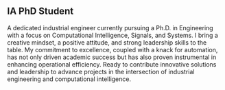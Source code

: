 ## IA PhD Student

A dedicated industrial engineer currently pursuing a Ph.D. in
Engineering with a focus on Computational Intelligence, Signals, and
Systems. I bring a creative mindset, a positive attitude, and strong
leadership skills to the table. My commitment to excellence, coupled
with a knack for automation, has not only driven academic success
but has also proven instrumental in enhancing operational
efficiency. Ready to contribute innovative solutions and leadership
to advance projects in the intersection of industrial engineering and
computational intelligence.
